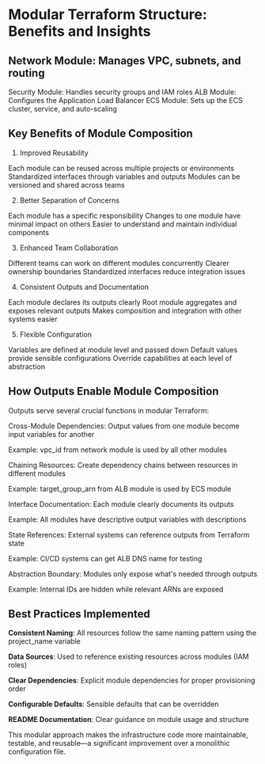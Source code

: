 # Modular Terraform Structure: Benefits and Insights


## Network Module: Manages VPC, subnets, and routing
Security Module: Handles security groups and IAM roles
ALB Module: Configures the Application Load Balancer
ECS Module: Sets up the ECS cluster, service, and auto-scaling

## Key Benefits of Module Composition
1. Improved Reusability

Each module can be reused across multiple projects or environments
Standardized interfaces through variables and outputs
Modules can be versioned and shared across teams

2. Better Separation of Concerns

Each module has a specific responsibility
Changes to one module have minimal impact on others
Easier to understand and maintain individual components

3. Enhanced Team Collaboration

Different teams can work on different modules concurrently
Clearer ownership boundaries
Standardized interfaces reduce integration issues

4. Consistent Outputs and Documentation

Each module declares its outputs clearly
Root module aggregates and exposes relevant outputs
Makes composition and integration with other systems easier

5. Flexible Configuration

Variables are defined at module level and passed down
Default values provide sensible configurations
Override capabilities at each level of abstraction

## How Outputs Enable Module Composition
Outputs serve several crucial functions in modular Terraform:

Cross-Module Dependencies: Output values from one module become input variables for another

Example: vpc_id from network module is used by all other modules


Chaining Resources: Create dependency chains between resources in different modules

Example: target_group_arn from ALB module is used by ECS module


Interface Documentation: Each module clearly documents its outputs

Example: All modules have descriptive output variables with descriptions


State References: External systems can reference outputs from Terraform state

Example: CI/CD systems can get ALB DNS name for testing


Abstraction Boundary: Modules only expose what's needed through outputs

Example: Internal IDs are hidden while relevant ARNs are exposed



## Best Practices Implemented

**Consistent Naming**: All resources follow the same naming pattern using the project_name variable

**Data Sources**: Used to reference existing resources across modules (IAM roles)

**Clear Dependencies**: Explicit module dependencies for proper provisioning order

**Configurable Defaults**: Sensible defaults that can be overridden

**README Documentation**: Clear guidance on module usage and structure


This modular approach makes the infrastructure code more maintainable, testable, and reusable—a significant improvement over a monolithic configuration file.


